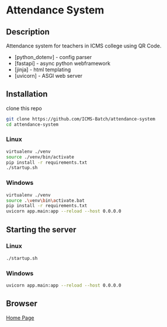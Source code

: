 # Attendance System



## Description
Attendance system for teachers in ICMS college using QR Code.
- [python_dotenv] - config parser
- [fastapi] - async python webframework
- [jinja] - html templating
- [uvicorn] - ASGI web server


## Installation
clone this repo

```sh
git clone https://github.com/ICMS-Batch/attendance-system
cd attendance-system
```

### Linux
```sh
virtualenv ./venv
source ./venv/bin/activate
pip install -r requirements.txt
./startup.sh
```

### Windows
```sh
virtualenv ./venv
source .\venv\bin\activate.bat
pip install -r requirements.txt
uvicorn app.main:app --reload --host 0.0.0.0
```




## Starting the server

### Linux
```sh
./startup.sh
```

### Windows
```sh
uvicorn app.main:app --reload --host 0.0.0.0
```

## Browser 
[Home Page](http://localhost:8000)
